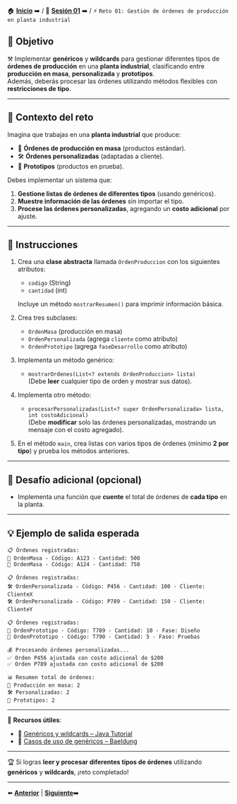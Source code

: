🏠 [**Inicio**](../../Readme.md) ➡️ / 📖 [**Sesión 01**](../Readme.md) ➡️ / ⚡ `Reto 01: Gestión de órdenes de producción en planta industrial`

## 🎯 Objetivo

⚒️ Implementar **genéricos** y **wildcards** para gestionar diferentes tipos de **órdenes de producción** en una **planta industrial**, clasificando entre **producción en masa**, **personalizada** y **prototipos**.  
Además, deberás procesar las órdenes utilizando métodos flexibles con **restricciones de tipo**.

---

## 🧠 Contexto del reto

Imagina que trabajas en una **planta industrial** que produce:

- 🔧 **Órdenes de producción en masa** (productos estándar).  
- 🛠️ **Órdenes personalizadas** (adaptadas a cliente).  
- 🧪 **Prototipos** (productos en prueba).

Debes implementar un sistema que:

1. **Gestione listas de órdenes de diferentes tipos** (usando genéricos).  
2. **Muestre información de las órdenes** sin importar el tipo.  
3. **Procese las órdenes personalizadas**, agregando un **costo adicional** por ajuste.

---

## 📝 Instrucciones

1. Crea una **clase abstracta** llamada `OrdenProduccion` con los siguientes atributos:

   - `codigo` (String)  
   - `cantidad` (int)

   Incluye un método `mostrarResumen()` para imprimir información básica.

2. Crea tres subclases:

   - `OrdenMasa` (producción en masa)  
   - `OrdenPersonalizada` (agrega `cliente` como atributo)  
   - `OrdenPrototipo` (agrega `faseDesarrollo` como atributo)

3. Implementa un método genérico:

   - `mostrarOrdenes(List<? extends OrdenProduccion> lista)`  
   (Debe **leer** cualquier tipo de orden y mostrar sus datos).

4. Implementa otro método:

   - `procesarPersonalizadas(List<? super OrdenPersonalizada> lista, int costoAdicional)`  
   (Debe **modificar** solo las órdenes personalizadas, mostrando un mensaje con el costo agregado).

5. En el método `main`, crea listas con varios tipos de órdenes (mínimo **2 por tipo**) y prueba los métodos anteriores.

---

## 💪 Desafío adicional (opcional)

- Implementa una función que **cuente** el total de órdenes de **cada tipo** en la planta.

---

## 💡 Ejemplo de salida esperada

```
📋 Órdenes registradas:
🔧 OrdenMasa - Código: A123 - Cantidad: 500
🔧 OrdenMasa - Código: A124 - Cantidad: 750

📋 Órdenes registradas:
🛠️ OrdenPersonalizada - Código: P456 - Cantidad: 100 - Cliente: ClienteX
🛠️ OrdenPersonalizada - Código: P789 - Cantidad: 150 - Cliente: ClienteY

📋 Órdenes registradas:
🧪 OrdenPrototipo - Código: T789 - Cantidad: 10 - Fase: Diseño
🧪 OrdenPrototipo - Código: T790 - Cantidad: 5 - Fase: Pruebas

💰 Procesando órdenes personalizadas...
✅ Orden P456 ajustada con costo adicional de $200
✅ Orden P789 ajustada con costo adicional de $200

📊 Resumen total de órdenes:
🔧 Producción en masa: 2
🛠️ Personalizadas: 2
🧪 Prototipos: 2
```

---

📘 **Recursos útiles**:

- 🔗 [Genéricos y wildcards – Java Tutorial](https://docs.oracle.com/javase/tutorial/java/generics/wildcards.html)  
- 🔗 [Casos de uso de genéricos – Baeldung](https://www.baeldung.com/java-generics)

---

🏆 Si logras **leer y procesar diferentes tipos de órdenes** utilizando **genéricos** y **wildcards**, ¡reto completado!

---

⬅️ [**Anterior**](../Ejemplo-01/Readme.md) | [**Siguiente**](../Ejemplo-02/Readme.md)➡️